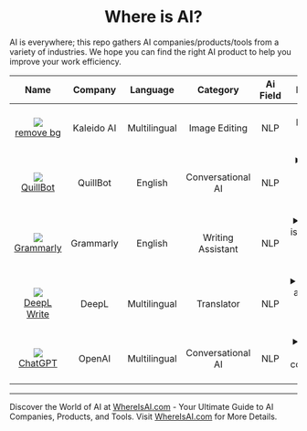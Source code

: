 <h1 align='center'> Where is AI?</h1>

AI is everywhere; this repo gathers AI companies/products/tools from a variety of industries. We hope you can find the right AI product to help you improve your work efficiency.


|                                                                    Name                                                                     |  Company   |   Language   |     Category      |  Ai Field  |                                                                                                                                                                                                  Description                                                                                                                                                                                                  |                                     Google Play                                     |                                 Apple Store                                 |
|:-------------------------------------------------------------------------------------------------------------------------------------------:|:----------:|:------------:|:-----------------:|:----------:|:-------------------------------------------------------------------------------------------------------------------------------------------------------------------------------------------------------------------------------------------------------------------------------------------------------------------------------------------------------------------------------------------------------------:|:-----------------------------------------------------------------------------------:|:---------------------------------------------------------------------------:|
|                            ![](https://www.remove.bg/favicon-32x32.png) <br/> [remove bg](https://www.remove.bg)                            | Kaleido AI | Multilingual |   Image Editing   |    NLP     |                                                                                                                                                                  <details><summary>Remove background from image with AI</summary> </details>                                                                                                                                                                  |       [URL](https://play.google.com/store/apps/details?id=bg.remove.android)        |                                 [URL](N/A)                                  |
|                                ![](https://quillbot.com/favicon.png) <br/> [QuillBot](https://quillbot.com/)                                |  QuillBot  |   English    | Conversational AI |    NLP     |                                                                                                                            <details><summary>QuillBot is an AI-powered writing and editing tool</summary> that provides suggestions to help users improve their writing.</details>                                                                                                                            |                                     [URL](N/A)                                      |                                 [URL](N/A)                                  |
| ![](https://denali-static.grammarly.com/files/efe57d016d9efff36da7884c193b646b/favicon-32x32.png) <br/> [Grammarly](https://grammarly.com/) | Grammarly  |   English    | Writing Assistant |    NLP     |                                                                                                                            <details><summary>Grammarly is a free online writing assistant, including</summary> spell check, grammar check, punctuation check, and more.</details>                                                                                                                             | [URL](https://play.google.com/store/apps/details?id=com.grammarly.android.keyboard) | [URL](https://apps.apple.com/us/app/grammarly-keyboard-editor/id1158877342) |
|                  ![](https://static.deepl.com/img/favicon/favicon_32.png) <br/> [DeepL Write](https://www.deepl.com/write)                  |   DeepL    | Multilingual |    Translator     |    NLP     |                                                                                                                                        <details><summary>DeepL Write allows you to correct mistakes, rephrase</summary> sentences and improve your writing.</details>                                                                                                                                         |   [URL](https://play.google.com/store/apps/details?id=com.deepl.mobiletranslator)   |      [URL](https://apps.apple.com/us/app/deepl-translate/id1552407475)      |
|                        ![](https://chat.openai.com/favicon-32x32.png) <br/> [ChatGPT](https://chat.openai.com/chat)                         |   OpenAI   | Multilingual | Conversational AI |    NLP     | <details><summary>ChatGPT is an OpenAI conversational AI that was</summary> trained on a large dataset to generate human-like responses to a given prompt. It can be used for a variety of tasks such as customer service, content creation, and so on. The model employs the GPT (Generative Pre-trained Transformer) architecture and can comprehend and generate text in a variety of languages.</details> |                                     [URL](N/A)                                      |                                 [URL](N/A)                                  |

---

Discover the World of AI at [WhereIsAI.com](https://whereisai.com) - Your Ultimate Guide to AI Companies, Products, and Tools. Visit [WhereIsAI.com](https://whereisai.com) for More Details.
